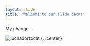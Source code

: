 ```yaml
---
layout: slide
title: "Welcome to our slide deck!"
---
```


My change.

![luchadortocat](https://octodex.github.com/images/luchadortocat.png)
{: .center}
